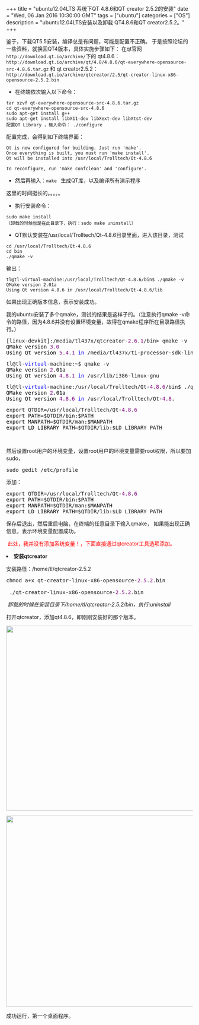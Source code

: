 +++ 
title = "ubuntu12.04LTS 系统下QT 4.8.6和QT creator 2.5.2的安装" 
date = "Wed, 06 Jan 2016 10:30:00 GMT" 
tags = ["ubuntu"] 
categories = ["OS"]
description = "ubuntu12.04LTS安装以及卸载 QT4.8.6和QT creator2.5.2。" 
+++ 

鉴于，下载QT5.5安装，编译总是有问题，可能是配置不正确。
于是按照论坛的一些资料，就换回QT4版本，具体实施步骤如下：
在qt官网`http://download.qt.io/archive/`下的
qt4.8.6：`http://download.qt.io/archive/qt/4.8/4.8.6/qt-everywhere-opensource-src-4.8.6.tar.gz`
和 qt creator2.5.2：` http://download.qt.io/archive/qtcreator/2.5/qt-creator-linux-x86-opensource-2.5.2.bin`


- 在终端依次输入以下命令：

```
tar xzvf qt-everywhere-opensource-src-4.8.6.tar.gz
cd qt-everywhere-opensource-src-4.8.6
sudo apt-get install g++
sudo apt-get install libX11-dev libXext-dev libXtst-dev
配置QT Library ，输入命令： ./configure
```
<p>配置完成，会得到如下终端界面：</p>

```
Qt is now configured for building. Just run 'make'.
Once everything is built, you must run 'make install'.
Qt will be installed into /usr/local/Trolltech/Qt-4.8.6
 
To reconfigure, run 'make confclean' and 'configure'.
```

- 然后再输入：`make `
生成QT库，以及编译所有演示程序

<p>这里的时间挺长的。。。。。</p>

- 执行安装命令：

```
sudo make install  
（卸载的时候也是在此目录下，执行：sudo make uninstall）
```

- QT默认安装在/usr/local/Trolltech/Qt-4.8.6目录里面，进入该目录，测试

```
cd /usr/local/Trolltech/Qt-4.8.6
cd bin
./qmake -v
```


<p>输出：</p>

```
tl@tl-virtual-machine:/usr/local/Trolltech/Qt-4.8.6/bin$ ./qmake -v
QMake version 2.01a
Using Qt version 4.8.6 in /usr/local/Trolltech/Qt-4.8.6/lib
```

<p>如果出现正确版本信息，表示安装成功。</p>

<p>我的ubuntu安装了多个qmake，测试的结果是这样子的。（注意执行qmake -v命令的路径，因为4.8.6并没有设置环境变量，故得在qmake程序所在目录路径执行。）</p>
<div class="cnblogs_code">
<pre>[linux-devkit]:/media/tl437x/qtcreator-<span style="color: #800080;">2.6</span>.<span style="color: #800080;">1</span>/bin&gt; qmake -<span style="color: #000000;">v
QMake version </span><span style="color: #800080;">3.0</span><span style="color: #000000;">
Using Qt version </span><span style="color: #800080;">5.4</span>.<span style="color: #800080;">1</span> <span style="color: #0000ff;">in</span> /media/tl437x/ti-processor-sdk-linux-am437x-evm-<span style="color: #800080;">01.00</span>.<span style="color: #800080;">00.03</span>/linux-devkit/sysroots/cortexa9t2hf-vfp-neon-linux-gnueabi/usr/lib</pre>
</div>
<div class="cnblogs_code">
<pre>tl@tl-<span style="color: #0000ff;">virtual</span>-machine:~$ qmake -<span style="color: #000000;">v
QMake version </span><span style="color: #800080;">2</span><span style="color: #000000;">.01a
Using Qt version </span><span style="color: #800080;">4.8</span>.<span style="color: #800080;">1</span> <span style="color: #0000ff;">in</span> /usr/lib/i386-linux-gnu</pre>

<div class="cnblogs_code">
<pre>tl@tl-<span style="color: #0000ff;">virtual</span>-machine:/usr/local/Trolltech/Qt-<span style="color: #800080;">4.8</span>.<span style="color: #800080;">6</span>/bin$ ./qmake -<span style="color: #000000;">v
QMake version </span><span style="color: #800080;">2</span><span style="color: #000000;">.01a
Using Qt version </span><span style="color: #800080;">4.8</span>.<span style="color: #800080;">6</span> <span style="color: #0000ff;">in</span> /usr/local/Trolltech/Qt-<span style="color: #800080;">4.8</span>.<span style="color: #

<p>添加环境变量，（需要在任意目录下使用，才添加环境变量）</p>
<p>首先需要设置用户环境变量，</p>


<p>弹出一个编辑窗口，在末尾添加以下代码，</p>
<div class="cnblogs_code">
<pre>export QTDIR=/usr/local/Trolltech/Qt-<span style="color: #800080;">4.8</span>.<span style="color: #800080;">6</span><span style="color: #000000;">
export PATH</span>=$QTDIR/<span style="color: #000000;">bin:$PATH
export MANPATH</span>=$QTDIR/<span style="color: #000000;">man:$MANPATH
export LD_LIBRARY_PATH</span>=$QTDIR/lib:$LD_LIBRARY_PATH  </pre>
</div>
<p>然后设置root用户的环境变量，设置root用户的环境变量需要root权限，所以要加sudo，</p>


<div class="cnblogs_code">
<pre>sudo gedit /etc/profile  </pre>
</div>
<p>添加：</p>
<div class="cnblogs_code">
<pre>export QTDIR=/usr/local/Trolltech/Qt-<span style="color: #800080;">4.8</span>.<span style="color: #800080;">6</span><span style="color: #000000;">
export PATH</span>=$QTDIR/<span style="color: #000000;">bin:$PATH
export MANPATH</span>=$QTDIR/<span style="color: #000000;">man:$MANPATH
export LD_LIBRARY_PATH</span>=$QTDIR/lib:$LD_LIBRARY_PATH </pre>
</div>
<p>保存后退出，然后重启电脑，在终端的任意目录下输入qmake， 如果能出现正确信息，表示环境变量配置成功。</p>
<p><span style="color: #ff0000;">&nbsp;此处，我并没有添加系统变量！，下面直接通过qtcreator工具选项添加。</span></p>

<li><strong>安装qtcreator</strong></li>

<p>安装路径：/home/tl/qtcreator-2.5.2</p>
<div class="cnblogs_code">
<pre>chmod a+x qt-creator-linux-x86-opensource-<span style="color: #800080;">2.5</span>.<span style="color: #800080;">2</span><span style="color: #000000;">.bin<br />
 .</span>/qt-creator-linux-x86-opensource-<span style="color: #800080;">2.5</span>.<span style="color: #800080;">2</span>.bin  </pre>
</div>
<p><em>&nbsp;卸载的时候在安装目录下/home/tl/qtcreator-2.5.2/bin，执行:uninstall</em></p>


<p>打开qtcreator，添加qt4.8.6，即刚刚安装好的那个版本。</p>


<p><img src="http://images2015.cnblogs.com/blog/781469/201601/781469-20160106172901965-4851180.jpg" alt="" width="802" height="498" /></p>
<p><img style="vertical-align: middle;" src="http://images2015.cnblogs.com/blog/781469/201601/781469-20160106182922887-471010331.jpg" alt="" width="803" height="515" /></p>
<p>成功运行，第一个桌面程序。</p>





